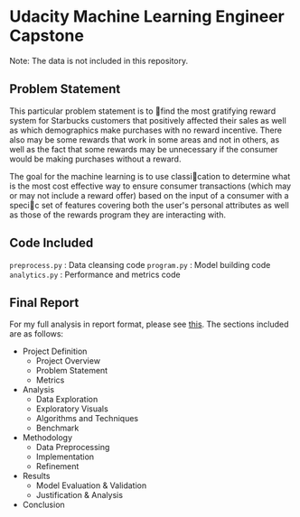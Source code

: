 # Udacity Machine Learning Engineer Capstone

Note: The data is not included in this repository.

## Problem Statement

This particular problem statement is to find the most gratifying reward system for Starbucks customers that positively affected their sales as well as which demographics make purchases with no reward incentive. There also may be some rewards that work in some areas and not in others, as well as the fact that some rewards may be unnecessary if the consumer would be making purchases without a reward.

The goal for the machine learning is to use classication to determine what is the most cost effective way to ensure consumer transactions (which may or may not include a reward offer) based on the input of a consumer with a specic set of features covering both the user's personal attributes as well as those of the rewards program they are interacting with.

## Code Included

```preprocess.py``` : Data cleansing code
```program.py``` : Model building code
```analytics.py``` : Performance and metrics code

## Final Report

For my full analysis in report format, please see [this](./Report.pdf).  The sections included are as follows:
- Project Definition
    - Project Overview
    - Problem Statement
    - Metrics
- Analysis
    - Data Exploration
    - Exploratory Visuals
    - Algorithms and Techniques
    - Benchmark
- Methodology
    - Data Preprocessing
    - Implementation
    - Refinement
- Results
    - Model Evaluation & Validation
    - Justification & Analysis
- Conclusion